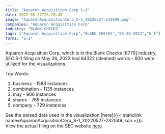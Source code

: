 ```yaml
---
title: "Aquaron Acquisition Corp S-1"
date: 2022-05-27T23:20:49
image: "AquaronAcquisitionCorp_S-1_20220527-232049.png"
companies: "Aquaron Acquisition Corp"
industry: "BLANK CHECKS"
tags: ["Aquaron Acquisition Corp","BLANK CHECKS","05-26-2022","S-1"]
forms: "S-1"
---
```

Aquaron Acquisition Corp, which is in the Blank Checks [6770] industry, SEC S-1 filing on May 26, 2022 had 64322 (cleaned) words - 600 were utilized for the visualizations.

Top Words:
1. business - 1588 instances
2. combination - 1135 instances
3. may - 906 instances
4. shares - 769 instances
5. company - 729 instances


See the parsed data used in the visualization [here]({{< staticlink name=AquaronAcquisitionCorp_S-1_20220527-232049.json >}}).  
View the actual filing on the SEC website [here](https://www.sec.gov/Archives/edgar/data/1861063/0001213900-22-029585.txt)